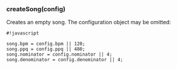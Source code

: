 ### createSong(config)

Creates an empty song. The configuration object may be omitted: 

```
#!javascript

song.bpm = config.bpm || 120;
song.ppq = config.ppq || 480;
song.nominator = config.nominator || 4;
song.denominator = config.denominator || 4;	

```
